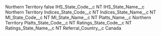 <?xml version="1.0" encoding="UTF-8"?>
<CustomMetadata xmlns="http://soap.sforce.com/2006/04/metadata" xmlns:xsi="http://www.w3.org/2001/XMLSchema-instance" xmlns:xsd="http://www.w3.org/2001/XMLSchema">
    <label>Northern Territory</label>
    <protected>false</protected>
    <values>
        <field>IHS_State_Code__c</field>
        <value xsi:type="xsd:string">NT</value>
    </values>
    <values>
        <field>IHS_State_Name__c</field>
        <value xsi:type="xsd:string">Northern Territory</value>
    </values>
    <values>
        <field>Indices_State_Code__c</field>
        <value xsi:type="xsd:string">NT</value>
    </values>
    <values>
        <field>Indices_State_Name__c</field>
        <value xsi:type="xsd:string">NT</value>
    </values>
    <values>
        <field>MI_State_Code__c</field>
        <value xsi:type="xsd:string">NT</value>
    </values>
    <values>
        <field>MI_State_Name__c</field>
        <value xsi:type="xsd:string">NT</value>
    </values>
    <values>
        <field>Platts_Name__c</field>
        <value xsi:type="xsd:string">Northern Territory</value>
    </values>
    <values>
        <field>Platts_State_Code__c</field>
        <value xsi:type="xsd:string">NT</value>
    </values>
    <values>
        <field>Ratings_State_Code__c</field>
        <value xsi:type="xsd:string">NT</value>
    </values>
    <values>
        <field>Ratings_State_Name__c</field>
        <value xsi:type="xsd:string">NT</value>
    </values>
    <values>
        <field>Referral_Country__c</field>
        <value xsi:type="xsd:string">Canada</value>
    </values>
</CustomMetadata>
